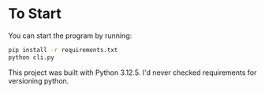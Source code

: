 # To Start

You can start the program by running:

```bash
pip install -r requirements.txt
python cli.py
```

This project was built with Python 3.12.5.
I'd never checked requirements for versioning python.
